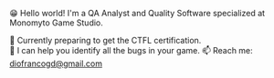 😁   Hello world! I'm a QA Analyst and Quality Software specialized at Monomyto Game Studio.<br>

🌱   Currently preparing to get the CTFL certification.<br>
🦾   I can help you identify all the bugs in your game.
📫   Reach me: diofrancogd@gmail.com

